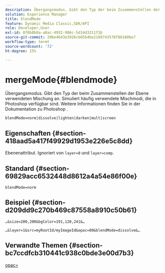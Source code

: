 ```yaml
---
description: Übergangsmodus. Gibt den Typ der beim Zusammenstellen der Ebene verwendeten Mischung an. Simuliert häufig verwendete Mischmodi, die in Photoshop verfügbar sind. Weitere Informationen finden Sie in der Dokumentation zu Photoshop .
solution: Experience Manager
title: blendMode
feature: Dynamic Media Classic,SDK/API
role: Developer,User
exl-id: 8f0b8b0a-a8ac-4932-986c-5d14d3311f1b
source-git-commit: 206e4643e3926cb85b4be2189743578f88180be7
workflow-type: tm+mt
source-wordcount: '72'
ht-degree: 15%

---
```


# mergeMode{#blendmode}

Übergangsmodus. Gibt den Typ der beim Zusammenstellen der Ebene verwendeten Mischung an. Simuliert häufig verwendete Mischmodi, die in Photoshop verfügbar sind. Weitere Informationen finden Sie in der Dokumentation zu Photoshop .

`blendMode=norm|dissolve|lighten|darken|mult|screen`

## Eigenschaften {#section-418aad5a417f49929d1953e226e5c8dd}

Ebenenattribut. Ignoriert von `layer=0` und `layer=comp`.

## Standard {#section-69829acc6532448d8612a4a54e86f00e}

`blendMode=norm`

## Beispiel {#section-d209dd9c270b469c87558a8910c50b61}

`…&size=200,200&bgColor=191,120,241&…`

`…&layer=1&src=myRootId/myImageId&opac=80&blendMode=dissolve&…`

## Verwandte Themen {#section-bc7ccdfcb310441c938c0bde3e00d7b3}

[opac=](../../../../../is-api/http-ref/image-serving-api-ref/c-http-protocol-reference/c-command-reference/r-opac.md#reference-d2269b51aca34599a08d0a46ee5c27e5)
